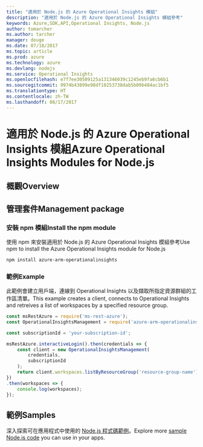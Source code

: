 ```yaml
---
title: "適用於 Node.js 的 Azure Operational Insights 模組"
description: "適用於 Node.js 的 Azure Operational Insights 模組參考"
keywords: Azure,SDK,API,Operational Insights, Node.js
author: tomarcher
ms.author: tarcher
manager: douge
ms.date: 07/18/2017
ms.topic: article
ms.prod: azure
ms.technology: azure
ms.devlang: nodejs
ms.service: Operational Insights
ms.openlocfilehash: e7f7ee30509125a131346039c1245eb9fa6cb6b1
ms.sourcegitcommit: 9974b43899e98df10253738dab5b09b484ac1bf5
ms.translationtype: HT
ms.contentlocale: zh-TW
ms.lasthandoff: 08/17/2017
---
```

# <a name="azure-operational-insights-modules-for-nodejs"></a><span data-ttu-id="2e0c2-104">適用於 Node.js 的 Azure Operational Insights 模組</span><span class="sxs-lookup"><span data-stu-id="2e0c2-104">Azure Operational Insights Modules for Node.js</span></span>

## <a name="overview"></a><span data-ttu-id="2e0c2-105">概觀</span><span class="sxs-lookup"><span data-stu-id="2e0c2-105">Overview</span></span>

## <a name="management-package"></a><span data-ttu-id="2e0c2-106">管理套件</span><span class="sxs-lookup"><span data-stu-id="2e0c2-106">Management package</span></span>

### <a name="install-the-npm-module"></a><span data-ttu-id="2e0c2-107">安裝 npm 模組</span><span class="sxs-lookup"><span data-stu-id="2e0c2-107">Install the npm module</span></span>

<span data-ttu-id="2e0c2-108">使用 npm 來安裝適用於 Node.js 的 Azure Operational Insights 模組參考</span><span class="sxs-lookup"><span data-stu-id="2e0c2-108">Use npm to install the Azure Operational Insights module for Node.js</span></span>

```bash
npm install azure-arm-operationalinsights
```

### <a name="example"></a><span data-ttu-id="2e0c2-109">範例</span><span class="sxs-lookup"><span data-stu-id="2e0c2-109">Example</span></span> 

<span data-ttu-id="2e0c2-110">此範例會建立用戶端，連線到 Operational Insights 以及擷取所指定資源群組的工作區清單。</span><span class="sxs-lookup"><span data-stu-id="2e0c2-110">This example creates a client, connects to Operational Insights and retreives a list of workspaces by a specified resource group.</span></span>

```javascript
const msRestAzure = require('ms-rest-azure');
const OperationalInsightsManagement = require('azure-arm-operationalinsights');

const subscriptionId = 'your-subscription-id';

msRestAzure.interactiveLogin().then(credentials => {
    const client = new OperationalInsightsManagement(
        credentials,
        subscriptionId
    );
    return client.workspaces.listByResourceGroup('resource-group-name');
})
.then(workspaces => {
    console.log(workspaces);
});
``` 

## <a name="samples"></a><span data-ttu-id="2e0c2-111">範例</span><span class="sxs-lookup"><span data-stu-id="2e0c2-111">Samples</span></span>

<span data-ttu-id="2e0c2-112">深入探索可在應用程式中使用的 [Node.js 程式碼範例](https://azure.microsoft.com/resources/samples/?platform=nodejs)。</span><span class="sxs-lookup"><span data-stu-id="2e0c2-112">Explore more [sample Node.js code](https://azure.microsoft.com/resources/samples/?platform=nodejs) you can use in your apps.</span></span>
